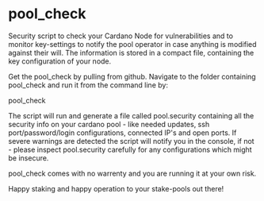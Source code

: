 # pool_check
Security script to check your Cardano Node for vulnerabilities and to monitor key-settings to notify the pool operator in case anything is modified against their will. The information is stored in a compact file, containing the key configuration of your node.

Get the pool_check by pulling from github. Navigate to the folder containing pool_check and run it from the command line by:

pool_check

The script will run and generate a file called pool.security containing all the security info on your cardano pool - like needed updates, ssh port/password/login configurations, connected IP's and open ports. If severe warnings are detected the script will notify you in the console, if not - please inspect pool.security carefully for any configurations which might be insecure.

pool_check comes with no warrenty and you are running it at your own risk.

Happy staking and happy operation to your stake-pools out there!
